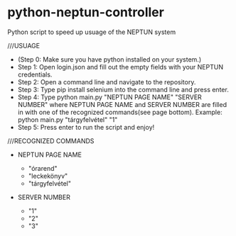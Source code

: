 # python-neptun-controller
Python script to speed up usuage of the NEPTUN system

///USUAGE
* (Step 0: Make sure you have python installed on your system.)
* Step 1: Open login.json and fill out the empty fields with your NEPTUN credentials.
* Step 2: Open a command line and navigate to the repository.
* Step 3: Type pip install selenium into the command line and press enter.
* Step 4: Type python main.py "NEPTUN PAGE NAME" "SERVER NUMBER" where NEPTUN PAGE NAME and SERVER NUMBER are filled in with one of the recognized commands(see page bottom). Example:  python main.py "tárgyfelvétel" "1"
* Step 5: Press enter to run the script and enjoy!

///RECOGNIZED COMMANDS
* NEPTUN PAGE NAME
  * "órarend"
  * "leckekönyv"
  * "tárgyfelvétel"

* SERVER NUMBER
  *  "1"
  *  "2"
  *  "3"
